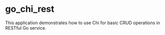 # go_chi_rest

This application demonstrates how to use Chi for basic CRUD operations in RESTful Go service.
